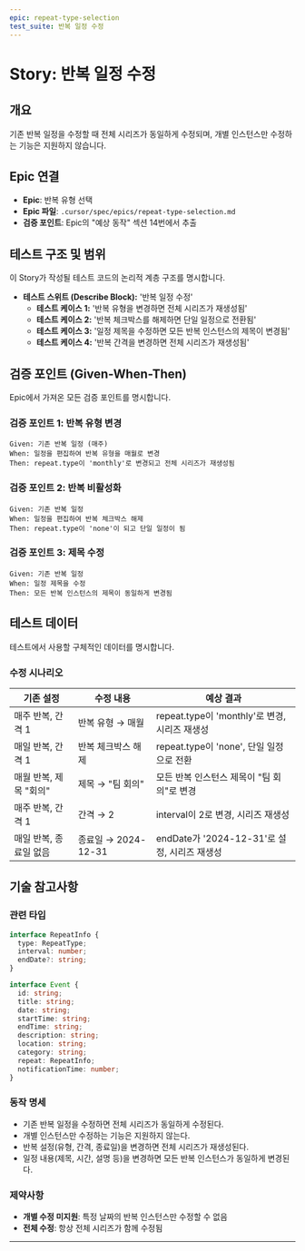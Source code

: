 ```yaml
---
epic: repeat-type-selection
test_suite: 반복 일정 수정
---
```


# Story: 반복 일정 수정

## 개요

기존 반복 일정을 수정할 때 전체 시리즈가 동일하게 수정되며, 개별 인스턴스만 수정하는 기능은 지원하지 않습니다.

## Epic 연결

- **Epic**: 반복 유형 선택
- **Epic 파일**: `.cursor/spec/epics/repeat-type-selection.md`
- **검증 포인트**: Epic의 "예상 동작" 섹션 14번에서 추출

## 테스트 구조 및 범위

이 Story가 작성될 테스트 코드의 논리적 계층 구조를 명시합니다.

- **테스트 스위트 (Describe Block):** '반복 일정 수정'
  - **테스트 케이스 1:** '반복 유형을 변경하면 전체 시리즈가 재생성됨'
  - **테스트 케이스 2:** '반복 체크박스를 해제하면 단일 일정으로 전환됨'
  - **테스트 케이스 3:** '일정 제목을 수정하면 모든 반복 인스턴스의 제목이 변경됨'
  - **테스트 케이스 4:** '반복 간격을 변경하면 전체 시리즈가 재생성됨'

## 검증 포인트 (Given-When-Then)

Epic에서 가져온 모든 검증 포인트를 명시합니다.

### 검증 포인트 1: 반복 유형 변경

```
Given: 기존 반복 일정 (매주)
When: 일정을 편집하여 반복 유형을 매월로 변경
Then: repeat.type이 'monthly'로 변경되고 전체 시리즈가 재생성됨
```

### 검증 포인트 2: 반복 비활성화

```
Given: 기존 반복 일정
When: 일정을 편집하여 반복 체크박스 해제
Then: repeat.type이 'none'이 되고 단일 일정이 됨
```

### 검증 포인트 3: 제목 수정

```
Given: 기존 반복 일정
When: 일정 제목을 수정
Then: 모든 반복 인스턴스의 제목이 동일하게 변경됨
```

## 테스트 데이터

테스트에서 사용할 구체적인 데이터를 명시합니다.

### 수정 시나리오

| 기존 설정              | 수정 내용           | 예상 결과                                     |
| ---------------------- | ------------------- | --------------------------------------------- |
| 매주 반복, 간격 1      | 반복 유형 → 매월    | repeat.type이 'monthly'로 변경, 시리즈 재생성 |
| 매일 반복, 간격 1      | 반복 체크박스 해제  | repeat.type이 'none', 단일 일정으로 전환      |
| 매월 반복, 제목 "회의" | 제목 → "팀 회의"    | 모든 반복 인스턴스 제목이 "팀 회의"로 변경    |
| 매주 반복, 간격 1      | 간격 → 2            | interval이 2로 변경, 시리즈 재생성            |
| 매일 반복, 종료일 없음 | 종료일 → 2024-12-31 | endDate가 '2024-12-31'로 설정, 시리즈 재생성  |

## 기술 참고사항

### 관련 타입

```typescript
interface RepeatInfo {
  type: RepeatType;
  interval: number;
  endDate?: string;
}

interface Event {
  id: string;
  title: string;
  date: string;
  startTime: string;
  endTime: string;
  description: string;
  location: string;
  category: string;
  repeat: RepeatInfo;
  notificationTime: number;
}
```

### 동작 명세

- 기존 반복 일정을 수정하면 전체 시리즈가 동일하게 수정된다.
- 개별 인스턴스만 수정하는 기능은 지원하지 않는다.
- 반복 설정(유형, 간격, 종료일)을 변경하면 전체 시리즈가 재생성된다.
- 일정 내용(제목, 시간, 설명 등)을 변경하면 모든 반복 인스턴스가 동일하게 변경된다.

### 제약사항

- **개별 수정 미지원**: 특정 날짜의 반복 인스턴스만 수정할 수 없음
- **전체 수정**: 항상 전체 시리즈가 함께 수정됨

---
